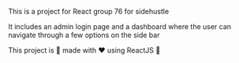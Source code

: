 This is a project for React group 76 for sidehustle 

It includes an admin login page and a dashboard where the user can navigate through a few options on the side bar

This project is :100: made with :heart: using ReactJS :metal: